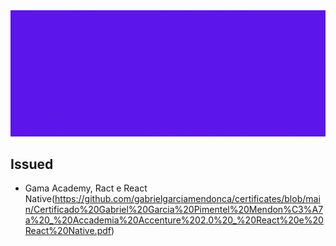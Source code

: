 <div align="center"> 
<img  src="https://raw.githubusercontent.com/gabrielgarciamendonca/certificates/main/CERTIFICATES.gif" />
</div>

## Issued

- Gama Academy, Ract e React Native(https://github.com/gabrielgarciamendonca/certificates/blob/main/Certificado%20Gabriel%20Garcia%20Pimentel%20Mendon%C3%A7a%20_%20Accademia%20Accenture%202.0%20_%20React%20e%20React%20Native.pdf)
